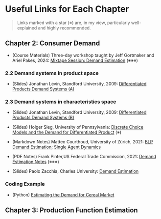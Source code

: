 # Useful Links for Each Chapter

>  Links marked with a star (※) are, in my view, particularly well-explained and highly recommended.

## Chapter 2: Consumer Demand

* (Course Materials) Three-day workshop taught by Jeff Gortmaker and Ariel Pakes, 2024: [Mixtape Session: Demand Estimation](https://github.com/Mixtape-Sessions/Demand-Estimation?tab=readme-ov-file) (※※※)

### 2.2 Demand systems in product space

*  (Slides) Jonathan Levin, Standford University, 2009: [Differentiated Products Demand Systems (A)](https://web.stanford.edu/~jdlevin/Econ%20257/Demand%20Estimation%20Slides%20A.pdf)

### 2.3 Demand systems in characteristics space

*  (Slides) Jonathan Levin, Standford University, 2009: [Differentiated Products Demand Systems (B)](https://web.stanford.edu/~jdlevin/Econ%20257/Demand%20Estimation%20Slides%20B.pdf)

*  (Slides) Holger Sieg, University of Pennsylvania: [Discrete Choice Models and the Demand for Differentiated Product](https://www.sas.upenn.edu/~holgers/slides/e8840/slides_blp.pdf)  (※)

* (Markdown Notes) Matteo Courthoud, University of Zürich, 2021: [BLP Demand Estimation](https://matteocourthoud.github.io/course/empirical-io/02_demand_estimation/); [Single Agent Dynamics](https://matteocourthoud.github.io/course/empirical-io/07_dynamics_singleagent/)
  
* (PDF Notes) Frank Pinter,US Federal Trade Commission, 2021: [Demand Estimation Notes](https://www.frankpinter.com/notes/Demand_Estimation_Notes.pdf)  (※※※)

* (Slides) Paolo Zacchia, Charles University: [Demand Estimation](https://www.paolozacchia.com/wp-content/uploads/2024/02/Lecture-14.pdf)

### Coding Example

* (Python) [Estimating the Demand for Cereal Market](https://github.com/Mixtape-Sessions/Demand-Estimation/tree/main/Exercises/Exercise-1)
  
## Chapter 3: Production Function Estimation

